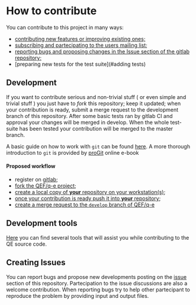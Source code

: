 # How to contribute
You can contribute to this project in many ways:

* [contributing new features or improving existing ones;](#development)
* [subscribing and partecipating to the users mailing list;](https://lists.quantum-espresso.org/mailman/listinfo/users)
* [reporting bugs and proposing changes in the Issue section of the gitlab repository;](#creating-issues)
* [preparing new tests for the test suite](#adding tests)

## Development
If you want to contribute serious and non-trivial stuff ( or even simple and trivial  stuff ) you just have  to *fork* this repository; keep it updated;
when your contribution is ready,  submit a merge request to the development branch  of this repository.
After some basic tests ran by gitlab CI and approval your changes will be merged in develop.
When  the whole  test-suite has been tested your contribution  will be merged  to the master branch.

A basic guide on how to work with `git` can be found [here](https://docs.gitlab.com/ce/gitlab-basics/README.html). A  more thorough introduction to `git` is provided by [proGit](https://git-scm.com/book/en/v2) online e-book



#### Proposed workflow

   - register on [gitlab](https://gitlab.com/users/sign_in);
   - [fork the QEF/q-e project](https://docs.gitlab.com/ce/gitlab-basics/fork-project.html);
   - [create a local copy of __your__ repository on your workstation(s)](https://docs.gitlab.com/ce/gitlab-basics/command-line-commands.html#clone-your-project);
   - [once your contribution is ready push it into __your__ repository](https://docs.gitlab.com/ce/gitlab-basics/start-using-git.html#send-changes-to-gitlab-com);
   - [create a  merge request to the `develop` branch of QEF/q-e](https://docs.gitlab.com/ce/gitlab-basics/add-merge-request.html#how-to-create-a-merge-request)


## Development tools
[Here](dev-tools/) you can find several tools that will assist you while contributing to the QE source code.

## Creating  Issues

You can report bugs and propose new developments posting on the [issue]( https://gitlab.com/QEF/q-e/issues)
section of this repository. Partecipation to the issue discussions are also a welcome contribution.
When reporting bugs try to help other partecipant to reproduce the problem by providing input and output files.
